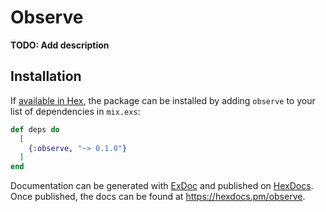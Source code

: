 # Observe

**TODO: Add description**

## Installation

If [available in Hex](https://hex.pm/docs/publish), the package can be installed
by adding `observe` to your list of dependencies in `mix.exs`:

```elixir
def deps do
  [
    {:observe, "~> 0.1.0"}
  ]
end
```

Documentation can be generated with [ExDoc](https://github.com/elixir-lang/ex_doc)
and published on [HexDocs](https://hexdocs.pm). Once published, the docs can
be found at <https://hexdocs.pm/observe>.


